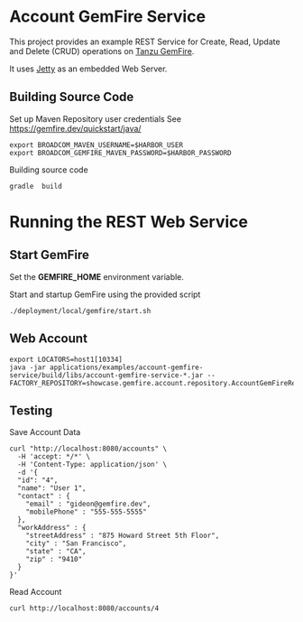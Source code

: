 # Account GemFire Service


This project provides an example REST Service for Create, Read, Update and Delete (CRUD)
operations on [Tanzu GemFire](https://tanzu.vmware.com/gemfire).

It uses [Jetty](https://jetty.org/index.html) as an embedded Web Server.


## Building Source Code

Set up Maven Repository user credentials
See https://gemfire.dev/quickstart/java/

```shell
export BROADCOM_MAVEN_USERNAME=$HARBOR_USER
export BROADCOM_GEMFIRE_MAVEN_PASSWORD=$HARBOR_PASSWORD
```

Building source code

```shell
gradle  build
```

# Running the REST Web Service

## Start GemFire

Set the **GEMFIRE_HOME** environment variable.

Start and startup GemFire using the provided script

```shell
./deployment/local/gemfire/start.sh
```


## Web Account

```shell
export LOCATORS=host1[10334]
java -jar applications/examples/account-gemfire-service/build/libs/account-gemfire-service-*.jar --FACTORY_REPOSITORY=showcase.gemfire.account.repository.AccountGemFireRepository
```


## Testing


Save Account Data

```shell
curl "http://localhost:8080/accounts" \
  -H 'accept: */*' \
  -H 'Content-Type: application/json' \
  -d '{
  "id": "4",
  "name": "User 1",
  "contact" : { 
    "email" : "gideon@gemfire.dev",
    "mobilePhone" : "555-555-5555"
  }, 
  "workAddress" : {
    "streetAddress" : "875 Howard Street 5th Floor",
    "city" : "San Francisco",
    "state" : "CA",
    "zip" : "9410"
  }
}'
```

Read Account

```shell
curl http://localhost:8080/accounts/4
```